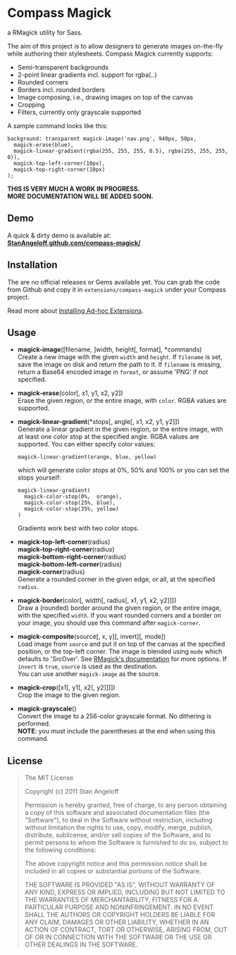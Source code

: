 Compass Magick
==============

a RMagick utility for Sass.

The aim of this project is to allow designers to generate images on-the-fly
while authoring their stylesheets. Compass Magick currently supports:

* Semi-transparent backgrounds
* 2-point linear gradients incl. support for rgba(..)
* Rounded corners
* Borders incl. rounded borders
* Image composing, i.e., drawing images on top of the canvas
* Cropping
* Filters, currently only grayscale supported

A sample command looks like this:

    background: transparent magick-image('nav.png', 940px, 50px,
      magick-erase(blue),
      magick-linear-gradient(rgba(255, 255, 255, 0.5), rgba(255, 255, 255, 0)),
      magick-top-left-corner(10px),
      magick-top-right-corner(10px)
    );

**THIS IS VERY MUCH A WORK IN PROGRESS.  
  MORE DOCUMENTATION WILL BE ADDED SOON.**

Demo
----

A quick & dirty demo is available at:  
**[StanAngeloff.github.com/compass-magick/](http://stanangeloff.github.com/compass-magick/)**

Installation
------------

The are no official releases or Gems available yet. You can grab the code
from Github and copy it in `extensions/compass-magick` under your Compass
project.

Read more about [Installing Ad-hoc Extensions](http://compass-style.org/docs/tutorials/extensions/).

Usage
-----

* **magick-image**([filename, ]width, height[, format], *commands)  
  Create a new image with the given `width` and `height`. If `filename` is
  set, save the image on disk and return the path to it. If `filename` is
  missing, return a Base64 encoded image in `format`, or assume 'PNG' if not
  specified.

* **magick-erase**(color[, x1, y1, x2, y2])  
  Erase the given region, or the entire image, with `color`. RGBA values are
  supported.

* **magick-linear-gradient**(*stops[, angle[, x1, x2, y1, y2]])  
  Generate a linear gradient in the given region, or the entire image, with
  at least one color stop at the specified angle. RGBA values are supported. 
  You can either specify color values:

      magick-linear-gradient(orange, blue, yellow)

  which will generate color stops at 0%, 50% and 100% or you can set the stops
  yourself:

      magick-linear-gradient(
        magick-color-stop(0%,  orange),
        magick-color-stop(25%, blue),
        magick-color-stop(35%, yellow)
      )

  Gradients work best with two color stops.

* **magick-top-left-corner**(radius)  
  **magick-top-right-corner**(radius)  
  **magick-bottom-right-corner**(radius)  
  **magick-bottom-left-corner**(radius)  
  **magick-corner**(radius)  
  Generate a rounded corner in the given edge, or all, at the specified
  `radius`.

* **magick-border**(color[, width[, radius[, x1, y1, x2, y2]]])  
  Draw a (rounded) border around the given region, or the entire image, with
  the specified `width`. If you want rounded corners and a border on your
  image, you should use this command after `magick-corner`.

* **magick-composite**(source[, x, y][, invert][, mode])  
  Load image from `source` and put it on top of the canvas at the specified
  position, or the top-left corner. The image is blended using `mode` which
  defaults to 'SrcOver'. See [RMagick's documentation](http://studio.imagemagick.org/RMagick/doc/constants.html#CompositeOperator)
  for more options. If `invert` is `true`, `source` is used as the
  destination.  
  You can use another `magick-image` as the source.

* **magick-crop**([x1[, y1[, x2[, y2]]]])  
  Crop the image to the given region.

* **magick-grayscale**()  
  Convert the image to a 256-color grayscale format. No dithering is
  performed.  
  **NOTE**: you must include the parentheses at the end when using this
  command.

License
-------

> The MIT License
> 
> Copyright (c) 2011 Stan Angeloff
> 
> Permission is hereby granted, free of charge, to any person obtaining a copy
> of this software and associated documentation files (the "Software"), to deal
> in the Software without restriction, including without limitation the rights
> to use, copy, modify, merge, publish, distribute, sublicense, and/or sell
> copies of the Software, and to permit persons to whom the Software is
> furnished to do so, subject to the following conditions:
> 
> The above copyright notice and this permission notice shall be included in
> all copies or substantial portions of the Software.
> 
> THE SOFTWARE IS PROVIDED "AS IS", WITHOUT WARRANTY OF ANY KIND, EXPRESS OR
> IMPLIED, INCLUDING BUT NOT LIMITED TO THE WARRANTIES OF MERCHANTABILITY,
> FITNESS FOR A PARTICULAR PURPOSE AND NONINFRINGEMENT. IN NO EVENT SHALL THE
> AUTHORS OR COPYRIGHT HOLDERS BE LIABLE FOR ANY CLAIM, DAMAGES OR OTHER
> LIABILITY, WHETHER IN AN ACTION OF CONTRACT, TORT OR OTHERWISE, ARISING FROM,
> OUT OF OR IN CONNECTION WITH THE SOFTWARE OR THE USE OR OTHER DEALINGS IN
> THE SOFTWARE.
